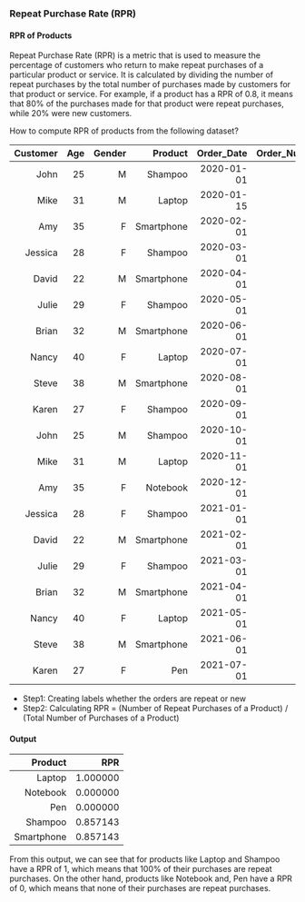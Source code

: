 ### Repeat Purchase Rate (RPR)

#### RPR of Products

Repeat Purchase Rate (RPR) is a metric that is used to measure the percentage of customers who return to make repeat purchases of a particular product or service. It is calculated by dividing the number of repeat purchases by the total number of purchases made by customers for that product or service. For example, if a product has a RPR of 0.8, it means that 80% of the purchases made for that product were repeat purchases, while 20% were new customers.

How to compute RPR of products from the following dataset?

| Customer | Age | Gender |    Product | Order_Date | Order_Number |
|---------:|----:|-------:|-----------:|-----------:|-------------:|
|     John |  25 |      M |    Shampoo | 2020-01-01 |          100 |
|     Mike |  31 |      M |     Laptop | 2020-01-15 |          101 |
|      Amy |  35 |      F | Smartphone | 2020-02-01 |          102 |
|  Jessica |  28 |      F |    Shampoo | 2020-03-01 |          103 |
|    David |  22 |      M | Smartphone | 2020-04-01 |          104 |
|    Julie |  29 |      F |    Shampoo | 2020-05-01 |          105 |
|    Brian |  32 |      M | Smartphone | 2020-06-01 |          106 |
|    Nancy |  40 |      F |     Laptop | 2020-07-01 |          107 |
|    Steve |  38 |      M | Smartphone | 2020-08-01 |          108 |
|    Karen |  27 |      F |    Shampoo | 2020-09-01 |          109 |
|     John |  25 |      M |    Shampoo | 2020-10-01 |          110 |
|     Mike |  31 |      M |     Laptop | 2020-11-01 |          111 |
|      Amy |  35 |      F |   Notebook | 2020-12-01 |          112 |
|  Jessica |  28 |      F |    Shampoo | 2021-01-01 |          113 |
|    David |  22 |      M | Smartphone | 2021-02-01 |          114 |
|    Julie |  29 |      F |    Shampoo | 2021-03-01 |          115 |
|    Brian |  32 |      M | Smartphone | 2021-04-01 |          116 |
|    Nancy |  40 |      F |     Laptop | 2021-05-01 |          117 |
|    Steve |  38 |      M | Smartphone | 2021-06-01 |          118 |
|    Karen |  27 |      F |        Pen | 2021-07-01 |          119 |

- Step1: Creating labels whether the orders are repeat or new
- Step2: Calculating RPR = (Number of Repeat Purchases of a Product) / (Total Number of Purchases of a Product)

#### Output

|    Product |      RPR |
|-----------:|---------:|
|     Laptop | 1.000000 |
|   Notebook | 0.000000 |
|        Pen | 0.000000 |
|    Shampoo | 0.857143 |
| Smartphone | 0.857143 |

From this output, we can see that for products like Laptop and Shampoo have a RPR of 1, which means that 100% of their purchases are repeat purchases. On the other hand, products like Notebook and, Pen have a RPR of 0, which means that none of their purchases are repeat purchases.
